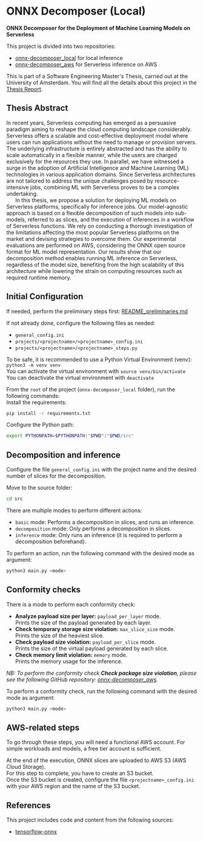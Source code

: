 # ONNX Decomposer (Local)

**ONNX Decomposer for the Deployment of Machine Learning Models on Serverless**

This project is divided into two repositories: 
- [onnx-decomposer_local](https://github.com/adrien-glg/onnx-decomposer_local) for local inference
- [onnx-decomposer_aws](https://github.com/adrien-glg/onnx-decomposer_aws) for Serverless inference on AWS

This is part of a Software Engineering Master's Thesis, carried out at the University of Amsterdam. You will find all the details about this project in the [Thesis Report](https://dspace.uba.uva.nl/bitstreams/7b31ef71-cf20-4396-9c27-56f86f0b7f55/download).

## Thesis Abstract

In recent years, Serverless computing has emerged as a persuasive paradigm aiming to reshape the cloud
computing landscape considerably. Serverless offers a scalable and cost-effective deployment model where
users can run applications without the need to manage or provision servers. The underlying infrastructure
is entirely abstracted and has the ability to scale automatically in a flexible manner, while the users are
charged exclusively for the resources they use. In parallel, we have witnessed a surge in the adoption
of Artificial Intelligence and Machine Learning (ML) technologies in various application domains. Since
Serverless architectures are not tailored to address the unique challenges posed by resource-intensive
jobs, combining ML with Serverless proves to be a complex undertaking.    
&nbsp;&nbsp;&nbsp;&nbsp;&nbsp;&nbsp;In this thesis, we propose a solution for deploying ML models on Serverless platforms, specifically for
inference jobs. Our model-agnostic approach is based on a flexible decomposition of such models into sub-models,
referred to as slices, and the execution of inferences in a workflow of Serverless functions. We rely
on conducting a thorough investigation of the limitations affecting the most popular Serverless platforms
on the market and devising strategies to overcome them. Our experimental evaluations are performed
on AWS, considering the ONNX open source format for ML model representation. Our results show
that our decomposition method enables running ML inference on Serverless, regardless of the model size,
benefiting from the high scalability of this architecture while lowering the strain on computing resources
such as required runtime memory.

## Initial Configuration

If needed, perform the preliminary steps first: [README_preliminaries.md](README_preliminaries.md)

If not already done, configure the following files as needed:
- `general_config.ini`
- `projects/<projectname>/<projectname>_config.ini`
- `projects/<projectname>/<projectname>_steps.py`

To be safe, it is recommended to use a Python Virtual Environment (venv): `python3 -m venv venv`        
You can activate the virtual environment with `source venv/bin/activate`            
You can deactivate the virtual environment with `deactivate`

From the `root` of the project (`onnx-decomposer_local` folder), run the following commands:        
Install the requirements:
```bash
pip install -r requirements.txt
```

Configure the Python path:
```bash
export PYTHONPATH=$PYTHONPATH:"$PWD":"$PWD/src"
```

## Decomposition and inference

Configure the file `general_config.ini` with the project name and the desired number of slices for the decomposition.

Move to the source folder:
```bash
cd src
```

There are multiple modes to perform different actions:
- `basic` mode: Performs a decomposition in slices, and runs an inference.
- `decomposition` mode: Only performs a decomposition in slices.
- `inference` mode: Only runs an inference (it is required to perform a decomposition beforehand). 

To perform an action, run the following command with the desired mode as argument:
```bash
python3 main.py <mode>
```

## Conformity checks

There is a mode to perform each conformity check:
- **Analyze payload size per layer:** `payload_per_layer` mode.      
Prints the size of the payload generated by each layer.
- **Check temporary storage size violation:** `max_slice_size` mode.      
  Prints the size of the heaviest slice.
- **Check payload size violation:** `payload_per_slice` mode.       
  Prints the size of the virtual payload generated by each
  slice.
- **Check memory limit violation:** `memory` mode.          
Prints the memory usage for the inference.

*NB: To perform the conformity check **Check package size violation**, please see the following GitHub repository: 
[onnx-decomposer_aws](https://github.com/adrien-glg/onnx-decomposer_aws).*

To perform a conformity check, run the following command with the desired mode as argument:
```bash
python3 main.py <mode>
```

## AWS-related steps

To go through these steps, you will need a functional AWS account. 
For simple workloads and models, a free tier account is sufficient.         

At the end of the execution, ONNX slices are uploaded to AWS S3 (AWS Cloud Storage).            
For this step to complete, you have to create an S3 bucket.        
Once the S3 bucket is created, configure the file `<projectname>_config.ini` with your AWS region
and the name of the S3 bucket.

## References

This project includes code and content from the following sources:
- [tensorflow-onnx](https://github.com/onnx/tensorflow-onnx/)
